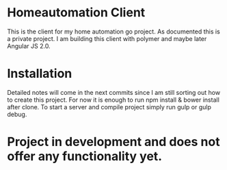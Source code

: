 # Homeautomation Client

This is the client for my home automation go project. As documented this is a private project.
I am building this client with polymer and maybe later Angular JS 2.0.

# Installation

Detailed notes will come in the next commits since I am still sorting out how to create this project.
For now it is enough to run npm install & bower install after clone.
To start a server and compile project simply run gulp or gulp debug.

# Project in development and does not offer any functionality yet.  
